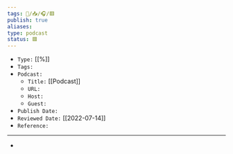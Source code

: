 ```yaml
---
tags: 🧠️/📥️/🎧️/🟥️
publish: true
aliases: 
type: podcast
status: 🟥️
---
```


- `Type:` [[%]]
- `Tags:` 
- `Podcast:` 
	- `Title:` [[Podcast]]
	- `URL:` 
	- `Host:` 
	- `Guest:` 
- `Publish Date:` 
- `Reviewed Date:` [[2022-07-14]]
- `Reference:` 

---

- 

